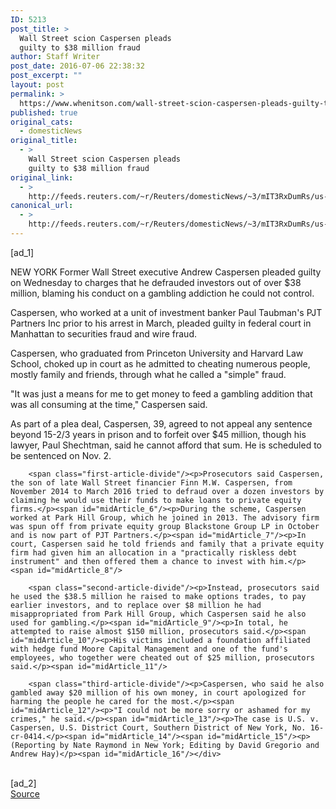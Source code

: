 ```yaml
---
ID: 5213
post_title: >
  Wall Street scion Caspersen pleads
  guilty to $38 million fraud
author: Staff Writer
post_date: 2016-07-06 22:38:32
post_excerpt: ""
layout: post
permalink: >
  https://www.whenitson.com/wall-street-scion-caspersen-pleads-guilty-to-38-million-fraud/
published: true
original_cats:
  - domesticNews
original_title:
  - >
    Wall Street scion Caspersen pleads
    guilty to $38 million fraud
original_link:
  - >
    http://feeds.reuters.com/~r/Reuters/domesticNews/~3/mIT3RxDumRs/us-usa-fraud-caspersen-idUSKCN0ZM2DP
canonical_url:
  - >
    http://feeds.reuters.com/~r/Reuters/domesticNews/~3/mIT3RxDumRs/us-usa-fraud-caspersen-idUSKCN0ZM2DP
---
```

 [ad_1]
<br><div id="articleText">
<span id="midArticle_start"/>

<span id="midArticle_0"/><span class="focusParagraph" readability="5"><p><span class="articleLocation">NEW YORK</span> Former Wall Street executive Andrew Caspersen pleaded guilty on Wednesday to charges that he defrauded investors out of over $38 million, blaming his conduct on a gambling addiction he could not control.</p></span><span id="midArticle_1"/><p>Caspersen, who worked at a unit of investment banker Paul Taubman's PJT Partners Inc prior to his arrest in March, pleaded guilty in federal court in Manhattan to securities fraud and wire fraud.</p><span id="midArticle_2"/><p>Caspersen, who graduated from Princeton University and Harvard Law School, choked up in court as he admitted to cheating numerous people, mostly family and friends, through what he called a "simple" fraud.</p><span id="midArticle_3"/><p>"It was just a means for me to get money to feed a gambling addition that was all consuming at the time," Caspersen said.</p><span id="midArticle_4"/><p>As part of a plea deal, Caspersen, 39, agreed to not appeal any sentence beyond 15-2/3 years in prison and to forfeit over $45 million, though his lawyer, Paul Shechtman, said he cannot afford that sum. He is scheduled to be sentenced on Nov. 2.</p><span id="midArticle_5"/>
        
        <span class="first-article-divide"/><p>Prosecutors said Caspersen, the son of late Wall Street financier Finn M.W. Caspersen, from November 2014 to March 2016 tried to defraud over a dozen investors by claiming he would use their funds to make loans to private equity firms.</p><span id="midArticle_6"/><p>During the scheme, Caspersen worked at Park Hill Group, which he joined in 2013. The advisory firm was spun off from private equity group Blackstone Group LP in October and is now part of PJT Partners.</p><span id="midArticle_7"/><p>In court, Caspersen said he told friends and family that a private equity firm had given him an allocation in a "practically riskless debt instrument" and then offered them a chance to invest with him.</p><span id="midArticle_8"/>
        
        <span class="second-article-divide"/><p>Instead, prosecutors said he used the $38.5 million he raised to make options trades, to pay earlier investors, and to replace over $8 million he had misappropriated from Park Hill Group, which Caspersen said he also used for gambling.</p><span id="midArticle_9"/><p>In total, he attempted to raise almost $150 million, prosecutors said.</p><span id="midArticle_10"/><p>His victims included a foundation affiliated with hedge fund Moore Capital Management and one of the fund's employees, who together were cheated out of $25 million, prosecutors said.</p><span id="midArticle_11"/>
        
        <span class="third-article-divide"/><p>Caspersen, who said he also gambled away $20 million of his own money, in court apologized for harming the people he cared for the most.</p><span id="midArticle_12"/><p>"I could not be more sorry or ashamed for my crimes," he said.</p><span id="midArticle_13"/><p>The case is U.S. v. Caspersen, U.S. District Court, Southern District of New York, No. 16-cr-0414.</p><span id="midArticle_14"/><span id="midArticle_15"/><p> (Reporting by Nate Raymond in New York; Editing by David Gregorio and Andrew Hay)</p><span id="midArticle_16"/></div>
<br>[ad_2]
<br><a href="http://feeds.reuters.com/~r/Reuters/domesticNews/~3/mIT3RxDumRs/us-usa-fraud-caspersen-idUSKCN0ZM2DP">Source </a>